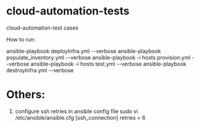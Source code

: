 # cloud-automation-tests
cloud-automation-test cases


How to run:

ansible-playbook deployInfra.yml --verbose
ansible-playbook populate_inventory.yml --verbose
ansible-playbook -i hosts provision.yml --verbose
ansible-playbook -i hosts test.yml --verbose
ansible-playbook destroyInfra.yml --verbose



Others:
=======
1. configure ssh retries in ansible config file
    sudo vi /etc/ansible/ansible.cfg
    [ssh_connection]
    retries = 6

 